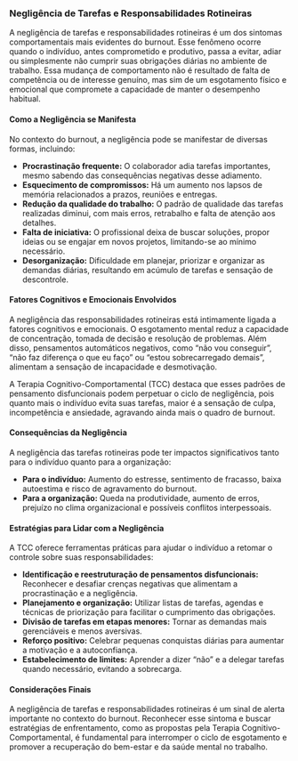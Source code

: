 
### Negligência de Tarefas e Responsabilidades Rotineiras

A negligência de tarefas e responsabilidades rotineiras é um dos sintomas comportamentais mais evidentes do burnout. Esse fenômeno ocorre quando o indivíduo, antes comprometido e produtivo, passa a evitar, adiar ou simplesmente não cumprir suas obrigações diárias no ambiente de trabalho. Essa mudança de comportamento não é resultado de falta de competência ou de interesse genuíno, mas sim de um esgotamento físico e emocional que compromete a capacidade de manter o desempenho habitual.

#### Como a Negligência se Manifesta

No contexto do burnout, a negligência pode se manifestar de diversas formas, incluindo:

- **Procrastinação frequente:** O colaborador adia tarefas importantes, mesmo sabendo das consequências negativas desse adiamento.
- **Esquecimento de compromissos:** Há um aumento nos lapsos de memória relacionados a prazos, reuniões e entregas.
- **Redução da qualidade do trabalho:** O padrão de qualidade das tarefas realizadas diminui, com mais erros, retrabalho e falta de atenção aos detalhes.
- **Falta de iniciativa:** O profissional deixa de buscar soluções, propor ideias ou se engajar em novos projetos, limitando-se ao mínimo necessário.
- **Desorganização:** Dificuldade em planejar, priorizar e organizar as demandas diárias, resultando em acúmulo de tarefas e sensação de descontrole.

#### Fatores Cognitivos e Emocionais Envolvidos

A negligência das responsabilidades rotineiras está intimamente ligada a fatores cognitivos e emocionais. O esgotamento mental reduz a capacidade de concentração, tomada de decisão e resolução de problemas. Além disso, pensamentos automáticos negativos, como “não vou conseguir”, “não faz diferença o que eu faço” ou “estou sobrecarregado demais”, alimentam a sensação de incapacidade e desmotivação.

A Terapia Cognitivo-Comportamental (TCC) destaca que esses padrões de pensamento disfuncionais podem perpetuar o ciclo de negligência, pois quanto mais o indivíduo evita suas tarefas, maior é a sensação de culpa, incompetência e ansiedade, agravando ainda mais o quadro de burnout.

#### Consequências da Negligência

A negligência das tarefas rotineiras pode ter impactos significativos tanto para o indivíduo quanto para a organização:

- **Para o indivíduo:** Aumento do estresse, sentimento de fracasso, baixa autoestima e risco de agravamento do burnout.
- **Para a organização:** Queda na produtividade, aumento de erros, prejuízo no clima organizacional e possíveis conflitos interpessoais.

#### Estratégias para Lidar com a Negligência

A TCC oferece ferramentas práticas para ajudar o indivíduo a retomar o controle sobre suas responsabilidades:

- **Identificação e reestruturação de pensamentos disfuncionais:** Reconhecer e desafiar crenças negativas que alimentam a procrastinação e a negligência.
- **Planejamento e organização:** Utilizar listas de tarefas, agendas e técnicas de priorização para facilitar o cumprimento das obrigações.
- **Divisão de tarefas em etapas menores:** Tornar as demandas mais gerenciáveis e menos aversivas.
- **Reforço positivo:** Celebrar pequenas conquistas diárias para aumentar a motivação e a autoconfiança.
- **Estabelecimento de limites:** Aprender a dizer “não” e a delegar tarefas quando necessário, evitando a sobrecarga.

#### Considerações Finais

A negligência de tarefas e responsabilidades rotineiras é um sinal de alerta importante no contexto do burnout. Reconhecer esse sintoma e buscar estratégias de enfrentamento, como as propostas pela Terapia Cognitivo-Comportamental, é fundamental para interromper o ciclo de esgotamento e promover a recuperação do bem-estar e da saúde mental no trabalho.
```
